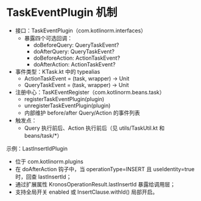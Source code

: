 # TaskEventPlugin 机制

- 接口：TaskEventPlugin（com.kotlinorm.interfaces）
  - 暴露四个可选回调：
    - doBeforeQuery: QueryTaskEvent?
    - doAfterQuery: QueryTaskEvent?
    - doBeforeAction: ActionTaskEvent?
    - doAfterAction: ActionTaskEvent?
- 事件类型：KTask.kt 中的 typealias
  - ActionTaskEvent = (task, wrapper) -> Unit
  - QueryTaskEvent = (task, wrapper) -> Unit
- 注册中心：TasKEventRegister（com.kotlinorm.beans.task）
  - registerTaskEventPlugin(plugin)
  - unregisterTaskEventPlugin(plugin)
  - 内部维护 before/after Query/Action 的事件列表
- 触发点：
  - Query 执行前后、Action 执行前后（见 utils/TaskUtil.kt 和 beans/task/*）

示例：LastInsertIdPlugin
- 位于 com.kotlinorm.plugins
- 在 doAfterAction 钩子中，当 operationType=INSERT 且 useIdentity=true 时，回查 lastInsertId；
- 通过扩展属性 KronosOperationResult.lastInsertId 暴露给调用层；
- 支持全局开关 enabled 或 InsertClause.withId() 局部开启。
